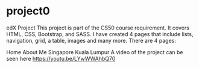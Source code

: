 # project0
edX Project This project is part of the CS50 course requirement. It covers HTML, CSS, Bootstrap, and SASS. I have created 4 pages that include lists, navigation, grid, a table, images and many more. There are 4 pages:

Home
About Me
Singapore
Kuala Lumpur
A video of the project can be seen here https://youtu.be/LYwWWAhbQ70

